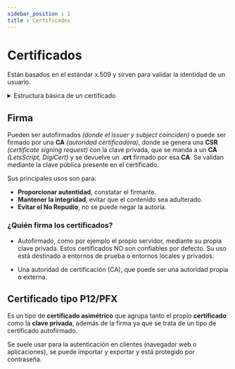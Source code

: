 ```yaml
---
sidebar_position : 1
title : Certificados
---
```

# Certificados
Están basados en el estándar x.509 y sirven para validar la identidad de un usuario. 

<details>
<summary>
Estructura básica de un certificado
</summary>

- **Versión**: la versión del estándar x.509 utilizada.
- **Número de serie**: generado por la entidad certificadora (CA).
- **Algoritmo de la firma**.
- **Emisor**: la entidad que firma el certificado (CA)
- **Sujeto**: entidad identificada
- **Clave pública**: usada para cifrar
- **Periodo de validez**.
- **Usos permitidos**

</details>


## Firma
Pueden ser autofirmados *(donde el issuer y subject coinciden)* o puede ser firmado por una **CA** *(autoridad certificadora)*, donde se genera una **CSR** *(certificate signing request)* con la clave privada, que se manda a un **CA** *(LetsScript, DigiCert)* y se devuelve un **.crt** firmado por esa **CA**. Se validan mediante la clave pública presente en el certificado.

Sus principales usos son para:
- **Proporcionar autentidad**, constatar el firmante.
- **Mantener la integridad**, evitar que el contenido sea adulterado.
- **Evitar el No Repudio**, no se puede negar la autoría.

### ¿Quién firma los certificados? 
- Autofirmado, como por ejemplo el propio servidor, mediante su propia clave privada. Estos certificados NO son confiables por defecto. Su uso está destinado a entornos de prueba o entornos locales y privados.

- Una autoridad de certificación (CA), que puede ser una autoridad propia o externa.

## Certificado tipo P12/PFX
Es un tipo de **certificado asimétrico** que agrupa tanto el propio **certificado** como la **clave privada**, además de la firma ya que se trata de un tipo de certificado autofirmado.

Se suele usar para la autenticación en clientes (navegador web o aplicaciones), se puede importar y exportar y está protegido por contraseña.